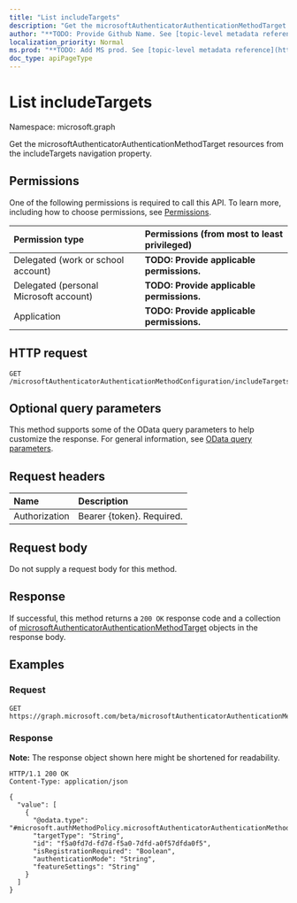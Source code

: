 ```yaml
---
title: "List includeTargets"
description: "Get the microsoftAuthenticatorAuthenticationMethodTarget resources from the includeTargets navigation property."
author: "**TODO: Provide Github Name. See [topic-level metadata reference](https://msgo.azurewebsites.net/add/document/guidelines/metadata.html#topic-level-metadata)**"
localization_priority: Normal
ms.prod: "**TODO: Add MS prod. See [topic-level metadata reference](https://msgo.azurewebsites.net/add/document/guidelines/metadata.html#topic-level-metadata)**"
doc_type: apiPageType
---
```


# List includeTargets
Namespace: microsoft.graph

Get the microsoftAuthenticatorAuthenticationMethodTarget resources from the includeTargets navigation property.

## Permissions
One of the following permissions is required to call this API. To learn more, including how to choose permissions, see [Permissions](/graph/permissions-reference).

|Permission type|Permissions (from most to least privileged)|
|:---|:---|
|Delegated (work or school account)|**TODO: Provide applicable permissions.**|
|Delegated (personal Microsoft account)|**TODO: Provide applicable permissions.**|
|Application|**TODO: Provide applicable permissions.**|

## HTTP request

<!-- {
  "blockType": "ignored"
}
-->
``` http
GET /microsoftAuthenticatorAuthenticationMethodConfiguration/includeTargets
```

## Optional query parameters
This method supports some of the OData query parameters to help customize the response. For general information, see [OData query parameters](/graph/query-parameters).

## Request headers
|Name|Description|
|:---|:---|
|Authorization|Bearer {token}. Required.|

## Request body
Do not supply a request body for this method.

## Response

If successful, this method returns a `200 OK` response code and a collection of [microsoftAuthenticatorAuthenticationMethodTarget](../resources/microsoftauthenticatorauthenticationmethodtarget.md) objects in the response body.

## Examples

### Request
<!-- {
  "blockType": "request",
  "name": "list_microsoftauthenticatorauthenticationmethodtarget"
}
-->
``` http
GET https://graph.microsoft.com/beta/microsoftAuthenticatorAuthenticationMethodConfiguration/includeTargets
```


### Response
**Note:** The response object shown here might be shortened for readability.
<!-- {
  "blockType": "response",
  "truncated": true,
  "@odata.type": "Collection(microsoft.authMethodPolicy.microsoftAuthenticatorAuthenticationMethodTarget)"
}
-->
``` http
HTTP/1.1 200 OK
Content-Type: application/json

{
  "value": [
    {
      "@odata.type": "#microsoft.authMethodPolicy.microsoftAuthenticatorAuthenticationMethodTarget",
      "targetType": "String",
      "id": "f5a0fd7d-fd7d-f5a0-7dfd-a0f57dfda0f5",
      "isRegistrationRequired": "Boolean",
      "authenticationMode": "String",
      "featureSettings": "String"
    }
  ]
}
```

